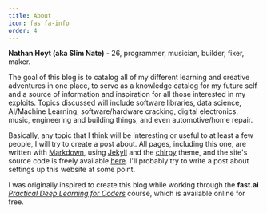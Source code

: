 ```yaml
---
title: About
icon: fas fa-info
order: 4
---
```


**Nathan Hoyt (aka Slim Nate)** - 26, programmer, musician, builder, fixer, maker.

The goal of this blog is to catalog all of my different learning and creative adventures in one place, to serve as a knowledge catalog for my future self and a source of information and inspiration for all those interested in my exploits. Topics discussed will include software libraries, data science, AI/Machine Learning, software/hardware cracking, digital electronics, music, engineering and building things, and even automotive/home repair.

Basically, any topic that I think will be interesting or useful to at least a few people, I will try to create a post about. All pages, including this one, are written with [Markdown](https://guides.github.com/features/mastering-markdown/), using [Jekyll](https://jekyllrb.com/) and the [chirpy](https://github.com/cotes2020/jekyll-theme-chirpy) theme, and the site's source code is freely available [here](https://github.come/slimnate/blog). I'll probably try to write a post about settings up this website at some point.

I was originally inspired to create this blog while working through the **fast.ai** [*Practical Deep Learning for Coders*](https://course.fast.ai/) course, which is available online for free.

